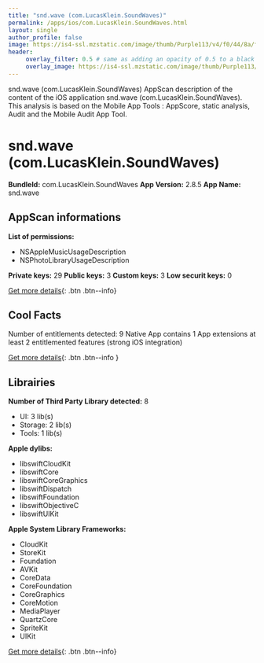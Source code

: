 ```yaml
---
title: "snd.wave (com.LucasKlein.SoundWaves)"
permalink: /apps/ios/com.LucasKlein.SoundWaves.html
layout: single
author_profile: false
image: https://is4-ssl.mzstatic.com/image/thumb/Purple113/v4/f0/44/8a/f0448a97-c83c-4285-ffe7-3b9b18a254d4/AppIcon-0-0-1x_U007emarketing-0-0-0-7-0-0-sRGB-0-0-0-GLES2_U002c0-512MB-85-220-0-0.png/512x512bb.jpg
header: 
     overlay_filter: 0.5 # same as adding an opacity of 0.5 to a black background
     overlay_image: https://is4-ssl.mzstatic.com/image/thumb/Purple113/v4/f0/44/8a/f0448a97-c83c-4285-ffe7-3b9b18a254d4/AppIcon-0-0-1x_U007emarketing-0-0-0-7-0-0-sRGB-0-0-0-GLES2_U002c0-512MB-85-220-0-0.png/512x512bb.jpg
---
```

snd.wave (com.LucasKlein.SoundWaves) AppScan description of the content of the iOS application snd.wave (com.LucasKlein.SoundWaves). This analysis is based on the Mobile App Tools : AppScore, static analysis, Audit and the Mobile Audit App Tool.

# snd.wave (com.LucasKlein.SoundWaves)

**BundleId:** com.LucasKlein.SoundWaves
**App Version:** 2.8.5
**App Name:** snd.wave


## AppScan informations 

**List of permissions:** 
- NSAppleMusicUsageDescription
- NSPhotoLibraryUsageDescription
  
  
**Private keys:** 29
**Public keys:** 3
**Custom keys:** 3
**Low securit keys:** 0
  
[Get more details](/pricing.html){: .btn .btn--info}

## Cool Facts

Number of entitlements detected: 9
Native App
contains 1 App extensions
at least 2 entitlemented features (strong iOS integration)
  
[Get more details](/pricing.html){: .btn .btn--info }

## Librairies 
**Number of Third Party Library detected:** 8
- UI: 3 lib(s)
- Storage: 2 lib(s)
- Tools: 1 lib(s)


**Apple dylibs:**
- libswiftCloudKit
- libswiftCore
- libswiftCoreGraphics
- libswiftDispatch
- libswiftFoundation
- libswiftObjectiveC
- libswiftUIKit


**Apple System Library Frameworks:**
- CloudKit
- StoreKit
- Foundation
- AVKit
- CoreData
- CoreFoundation
- CoreGraphics
- CoreMotion
- MediaPlayer
- QuartzCore
- SpriteKit
- UIKit


  
[Get more details](/pricing.html){: .btn .btn--info}

